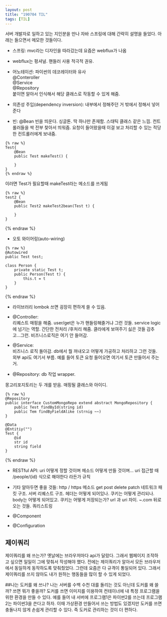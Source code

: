 ```yaml
---
layout: post
title: "190704 TIL"
tags: [TIL]
---
```


서버 개발자로 일하고 있는 지인분을 만나 자바 스프링에 대해 간략히 설명을 들었다.
아래는 들으면서 메모한 것들이다. 


- 스프링: mvc라는 디자인을 따라갔는데 요즘은 webflux가 나옴 
- webflux는 펑셔널. 핸들러 사용 적극적 권유.
- 어노테이션: 파이썬의 데코레이터와 유사  
@Conteroller  
@Service  
@Repository  
붙이면 알아서 인식해서 해당 클래스로 작동할 수 있게 해줌.

- 의존성 주입(dependency inversion): 내부에서 정해주던 거 밖에서 정해서 넣어준다

- 빈: 
@Bean
빈을 띄운다. 싱글톤. 딱 하나만 존재함. 스태틱 클래스 같은 느낌. 
컨트롤러들을 싹 전부 찾아서 띄워줌. 
요청이 들어왔을때 이걸 보고 처리할 수 있는 적당한 컨트롤러에게 보내줌. 

```
{% raw %}
Test{
    @Bean
    public Test makeTest() {

    }
}
{% endraw %}
```
이러면 Test가 필요할때 makeTest라는 메소드를 쓰게됨  

```
{% raw %}
test2 {
    @Bean 
    public Test2 makeTest2bean(Test t) {

    }
}
```
{% endraw %}


- 오토 와이어링(auto-wiring)  

```
{% raw %}
@Autowired 
public Test test;

class Person {
    private static Test t;
    public Person(Test t) {
        this.t = t
    }
}
```
{% endraw %}


- 라이브러리 lombok 쓰면 굉장히 편하게 쓸 수 있음.

- @Controller:  
리퀘스트 매핑을 해줌. user/get은 누가 핸들링해줄거냐 그런 것들.
service logic에 넘기는 역할. 간단한 전처리 /후처리 해줌. 클라에게 보여주기 싫은 것들 감추고...그런.
비즈니스로직은 여기 안 들어감.

- @Service:  
비즈니스 로직 돌아감. db에서 뭘 꺼내오고 어떻게 가공하고 처리하고 그런 것들. 
외부 api도 여기서 부름. 예를 들어 토큰 요청 들어오면 여기서 토큰 만들어서 주는 거.  

- @Repository:
db 작업 wrapper.   

몽고리포지토리는 두 개를 받음. 매핑될 클래스와 아이디.   

```
{% raw %}
@Repository
public interface CustomMongoRepo extend abstract MongoRepository {
    public Test findById(string id)
    public Tem findByFieldAlike (strnig ~~)
}

@Data
@Entitiy("")
Test {
    @id
    str id
    string field 
}
```
{% endraw %}


- RESTful API:
uri 어떻게 정할 것이며 메소드 어떻게 만들 것이며...
uri 접근할 때 /people/{id} 식으로 해야한다 라든가 규칙

- 기타 알아두면 좋을 것들: 
http / https 메소드 get post delete patch
네트워크 패킷 구조. 서버 리퀘스트 구조. 헤더는 어떻게 되어있나. 쿠키는 어떻게 관리되나.
body는 어떻게 되어있고. 쿠키는 어떻게 저장되는가? 
url 과 uri 차이. ~.com 뒤로 오는 것들. 
쿼리스트링

- @Component
- @Configuration


## 제이쿼리 
제이쿼리를 왜 쓰는가? 옛날에는 브라우저마다 api가 달랐다. 그래서 웹페이지 조작하고 싶으면 일일이 그에 맞춰서 작성해야
했다. 전에는 제이쿼리가 알아서 모든 브라우저에서 동일하게 동작하도록 맞춰줬었다. 그런데 요즘은 다 규격이 통일되어 있다.
그래서 제이쿼리를 쓰지 않아도 내가 원하는 행동들을 많이 할 수 있게 되었다. 


##나는 도커를 왜 쓰나? 
나는 서버를 수백 수천 대를 돌리는 것도 아닌데 도커를 왜 쓸까? 쓰면 뭐가 좋을까?
도커를 쓰면 이미지를 이용하여 컨테이너에 내 특정 프로그램을 위한 환경을 만들 수 있다.
예를 들어 내 서버에 프로그램1은 파이썬2를 쓰는데 프로그램2는 파이썬3을 쓴다고 하자. 
이때 가상환경 만들어서 쓰는 방법도 있겠지만 도커를 쓰면 충돌나지 않게 손쉽게 관리할 수 있다.
즉 도커로 관리하는 것이 더 편하다. 